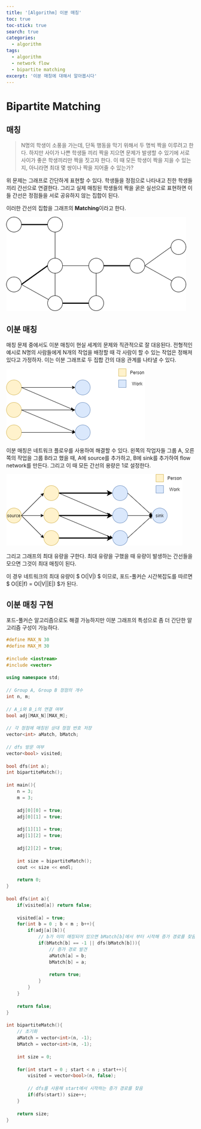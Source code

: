 ```yaml
---
title: '[Algorithm] 이분 매칭'
toc: true
toc-stick: true
search: true
categories:
  - algorithm
tags:
  - algorithm
  - network flow
  - bipartite matching
excerpt: '이분 매칭에 대해서 알아봅시다'
---
```


# Bipartite Matching

## 매칭

> N명의 학생이 소풍을 가는데, 단독 행동을 막기 위해서 두 명씩 짝을 이루려고 한다. 
> 하지만 사이가 나쁜 학생들 끼리 짝을 지으면 문제가 발생할 수 있기에 
> 서로 사이가 좋은 학생끼리만 짝을 짓고자 한다. 
> 이 때 모든 학생이 짝을 지을 수 있는지, 아니라면 최대 몇 쌍이나 짝을 지어줄 수 있는가?  

위 문제는 그래프로 간단하게 표현할 수 있다. 
학생들을 정점으로 나타내고 친한 학생들 끼리 간선으로 연결한다. 
그리고 실제 매칭된 학생들의 짝을 굵은 실선으로 표현하면 이들 간선은 정점들을 서로 공유하지 않는 집합이 된다.  

이러한 간선의 집합을 그래프의 **Matching**이라고 한다.

![matching](/assets/images/algorithm/matching.png)  

 
## 이분 매칭

매칭 문제 중에서도 이분 매칭이 현실 세계의 문제와 직관적으로 잘 대응된다. 
전형적인 예시로 N명의 사람들에게 N개의 작업을 배정할 때 각 사람이 할 수 있는 작업은 정해져 있다고 가정하자. 
이는 이분 그래프로 두 집합 간의 대응 관계를 나타낼 수 있다.

![bipartite_matching](/assets/images/algorithm/bipartite_matching.png)  

이분 매칭은 네트워크 플로우를 사용하여 해결할 수 있다. 
왼쪽의 작업자들 그룹 A, 오른쪽의 작업을 그룹 B라고 했을 때, 
A에 source를 추가하고, B에 sink를 추가하여 flow network를 만든다. 
그리고 이 때 모든 간선의 용량은 1로 설정한다. 

![bipartite_matching2](/assets/images/algorithm/bipartite_matching2.png)  

그리고 그래프의 최대 유량을 구한다. 
최대 유량을 구했을 때 유량이 발생하는 간선들을 모으면 그것이 최대 매칭이 된다.  

이 경우 네트워크의 최대 유량이 $ O(\|V\|) $ 이므로, 포드-풀커슨 시간복잡도를 따르면 $ O(\|E\|f) = O(\|V\|\|E\|) $가 된다. 

## 이분 매칭 구현  

포드-풀커슨 알고리즘으로도 해결 가능하지만 이분 그래프의 특성으로 좀 더 간단한 알고리즘 구성이 가능하다.

``` cpp
#define MAX_N 30
#define MAX_M 30

#include <iostream>
#include <vector>

using namespace std;

// Group A, Group B 정점의 개수
int n, m;

// A_i와 B_i의 연결 여부
bool adj[MAX_N][MAX_M];

// 각 정점에 매칭된 상대 정점 번호 저장
vector<int> aMatch, bMatch;

// dfs 방문 여부
vector<bool> visited;

bool dfs(int a);
int bipartiteMatch();

int main(){
	n = 3;
	m = 3;

	adj[0][0] = true;
	adj[0][1] = true;

	adj[1][1] = true;
	adj[1][2] = true;

	adj[2][2] = true;

	int size = bipartiteMatch();
	cout << size << endl;

	return 0;
}

bool dfs(int a){
	if(visited[a]) return false;

	visited[a] = true;
	for(int b = 0 ; b < m ; b++){
		if(adj[a][b]){
			// b가 이미 매칭되어 있으면 bMatch[b]에서 부터 시작해 증가 경로를 찾음
			if(bMatch[b] == -1 || dfs(bMatch[b])){
				// 증가 경로 발견
				aMatch[a] = b;
				bMatch[b] = a;

				return true;
			}
		}
	}

	return false;
}

int bipartiteMatch(){
	// 초기화
	aMatch = vector<int>(n, -1);
	bMatch = vector<int>(m, -1);

	int size = 0;

	for(int start = 0 ; start < n ; start++){
		visited = vector<bool>(n, false);

		// dfs를 사용해 start에서 시작하는 증가 경로를 찾음
		if(dfs(start)) size++;
	}

	return size;
}
```